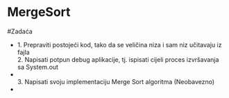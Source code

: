 # MergeSort

#Zadaća

<ul>
	<li>
		1. Prepraviti postojeći kod, tako da se veličina niza i sam niz učitavaju iz fajla
	</li>
		2. Napisati potpun debug aplikacije, tj. ispisati cijeli proces izvršavanja sa System.out
	<li>
	</li>
		3. Napisati svoju implementaciju Merge Sort algoritma (Neobavezno)
	<li>
	</li>
</ul>